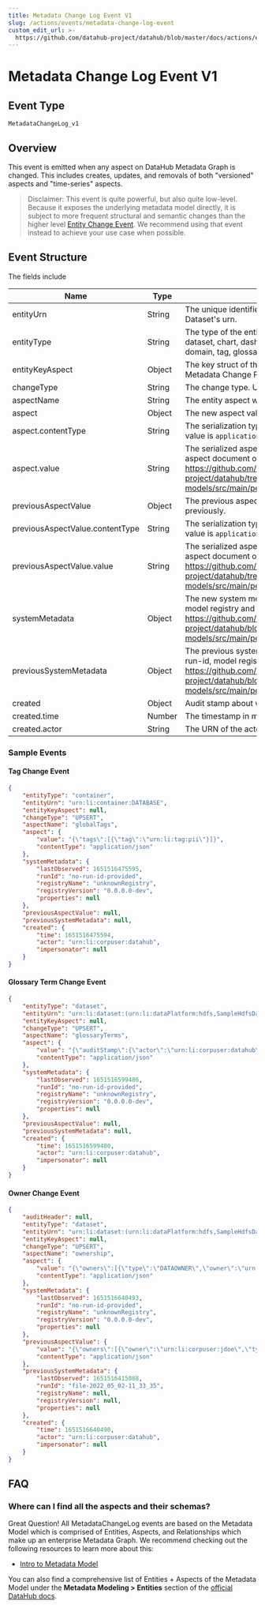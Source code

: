 ```yaml
---
title: Metadata Change Log Event V1
slug: /actions/events/metadata-change-log-event
custom_edit_url: >-
  https://github.com/datahub-project/datahub/blob/master/docs/actions/events/metadata-change-log-event.md
---
```

# Metadata Change Log Event V1 

## Event Type

`MetadataChangeLog_v1`

## Overview

This event is emitted when any aspect on DataHub Metadata Graph is changed. This includes creates, updates, and removals of both "versioned" aspects and "time-series" aspects.

> Disclaimer: This event is quite powerful, but also quite low-level. Because it exposes the underlying metadata model directly, it is subject to more frequent structural and semantic changes than the higher level [Entity Change Event](entity-change-event.md). We recommend using that event instead to achieve your use case when possible. 

## Event Structure

The fields include

| Name                            | Type   | Description                                                                                                                                                                                                                                            | Optional |
|---------------------------------|--------|--------------------------------------------------------------------------------------------------------------------------------------------------------------------------------------------------------------------------------------------------------|----------|
| entityUrn                       | String | The unique identifier for the Entity being changed. For example, a Dataset's urn.                                                                                                                                                                      | False    |
| entityType                      | String | The type of the entity being changed. Supported values include dataset, chart, dashboard, dataFlow (Pipeline), dataJob (Task), domain, tag, glossaryTerm, corpGroup, & corpUser.                                                                       | False    |
| entityKeyAspect                 | Object | The key struct of the entity that was changed. Only present if the Metadata Change Proposal contained the raw key struct.                                                                                                                              | True     |
| changeType                      | String | The change type. UPSERT or DELETE are currently supported.                                                                                                                                                                                             | False    |
| aspectName                      | String | The entity aspect which was changed.                                                                                                                                                                                                                   | False    |
| aspect                          | Object | The new aspect value. Null if the aspect was deleted.                                                                                                                                                                                                  | True     |
| aspect.contentType              | String | The serialization type of the aspect itself. The only supported value is `application/json`.                                                                                                                                                           | False    |
| aspect.value                    | String | The serialized aspect. This is a JSON-serialized representing the aspect document originally defined in PDL. See https://github.com/datahub-project/datahub/tree/master/metadata-models/src/main/pegasus/com/linkedin for more.                        | False    |
| previousAspectValue             | Object | The previous aspect value. Null if the aspect did not exist previously.                                                                                                                                                                                | True     |
| previousAspectValue.contentType | String | The serialization type of the aspect itself. The only supported value is  `application/json`                                                                                                                                                           | False    |
| previousAspectValue.value       | String | The serialized aspect. This is a JSON-serialized representing the aspect document originally defined in PDL. See https://github.com/datahub-project/datahub/tree/master/metadata-models/src/main/pegasus/com/linkedin for more.                        | False    |
| systemMetadata                  | Object | The new system metadata. This includes the the ingestion run-id, model registry and more. For the full structure, see https://github.com/datahub-project/datahub/blob/master/metadata-models/src/main/pegasus/com/linkedin/mxe/SystemMetadata.pdl      | True     |
| previousSystemMetadata          | Object | The previous system metadata. This includes the the ingestion run-id, model registry and more. For the full structure, see https://github.com/datahub-project/datahub/blob/master/metadata-models/src/main/pegasus/com/linkedin/mxe/SystemMetadata.pdl | True     |
| created                         | Object | Audit stamp about who triggered the Metadata Change and when.                                                                                                                                                                                          | False    |
| created.time                    | Number | The timestamp in milliseconds when the aspect change occurred.                                                                                                                                                                                         | False    |
| created.actor                   | String | The URN of the actor (e.g. corpuser) that triggered the change.    


### Sample Events

#### Tag Change Event

```json
{
    "entityType": "container",
    "entityUrn": "urn:li:container:DATABASE",
    "entityKeyAspect": null,
    "changeType": "UPSERT",
    "aspectName": "globalTags",
    "aspect": {
        "value": "{\"tags\":[{\"tag\":\"urn:li:tag:pii\"}]}",
        "contentType": "application/json"
    },
    "systemMetadata": {
        "lastObserved": 1651516475595,
        "runId": "no-run-id-provided",
        "registryName": "unknownRegistry",
        "registryVersion": "0.0.0.0-dev",
        "properties": null
    },
    "previousAspectValue": null,
    "previousSystemMetadata": null,
    "created": {
        "time": 1651516475594,
        "actor": "urn:li:corpuser:datahub",
        "impersonator": null
    }
}
```

#### Glossary Term Change Event

```json
{
    "entityType": "dataset",
    "entityUrn": "urn:li:dataset:(urn:li:dataPlatform:hdfs,SampleHdfsDataset,PROD)",
    "entityKeyAspect": null,
    "changeType": "UPSERT",
    "aspectName": "glossaryTerms",
    "aspect": {
        "value": "{\"auditStamp\":{\"actor\":\"urn:li:corpuser:datahub\",\"time\":1651516599479},\"terms\":[{\"urn\":\"urn:li:glossaryTerm:CustomerAccount\"}]}",
        "contentType": "application/json"
    },
    "systemMetadata": {
        "lastObserved": 1651516599486,
        "runId": "no-run-id-provided",
        "registryName": "unknownRegistry",
        "registryVersion": "0.0.0.0-dev",
        "properties": null
    },
    "previousAspectValue": null,
    "previousSystemMetadata": null,
    "created": {
        "time": 1651516599480,
        "actor": "urn:li:corpuser:datahub",
        "impersonator": null
    }
}
```

#### Owner Change Event

```json
{
    "auditHeader": null,
    "entityType": "dataset",
    "entityUrn": "urn:li:dataset:(urn:li:dataPlatform:hdfs,SampleHdfsDataset,PROD)",
    "entityKeyAspect": null,
    "changeType": "UPSERT",
    "aspectName": "ownership",
    "aspect": {
        "value": "{\"owners\":[{\"type\":\"DATAOWNER\",\"owner\":\"urn:li:corpuser:datahub\"}],\"lastModified\":{\"actor\":\"urn:li:corpuser:datahub\",\"time\":1651516640488}}",
        "contentType": "application/json"
    },
    "systemMetadata": {
        "lastObserved": 1651516640493,
        "runId": "no-run-id-provided",
        "registryName": "unknownRegistry",
        "registryVersion": "0.0.0.0-dev",
        "properties": null
    },
    "previousAspectValue": {
        "value": "{\"owners\":[{\"owner\":\"urn:li:corpuser:jdoe\",\"type\":\"DATAOWNER\"},{\"owner\":\"urn:li:corpuser:datahub\",\"type\":\"DATAOWNER\"}],\"lastModified\":{\"actor\":\"urn:li:corpuser:jdoe\",\"time\":1581407189000}}",
        "contentType": "application/json"
    },
    "previousSystemMetadata": {
        "lastObserved": 1651516415088,
        "runId": "file-2022_05_02-11_33_35",
        "registryName": null,
        "registryVersion": null,
        "properties": null
    },
    "created": {
        "time": 1651516640490,
        "actor": "urn:li:corpuser:datahub",
        "impersonator": null
    }
}
```
## FAQ

### Where can I find all the aspects and their schemas?

Great Question! All MetadataChangeLog events are based on the Metadata Model which is comprised of Entities,
Aspects, and Relationships which make up an enterprise Metadata Graph. We recommend checking out the following
resources to learn more about this:

- [Intro to Metadata Model](/docs/metadata-modeling/metadata-model)

You can also find a comprehensive list of Entities + Aspects of the Metadata Model under the **Metadata Modeling > Entities** section of the [official DataHub docs](/docs/). 



